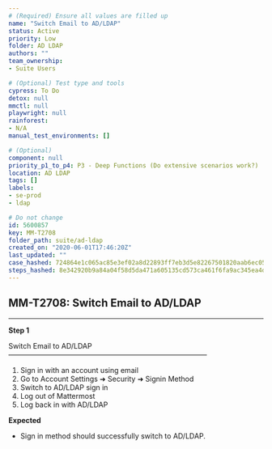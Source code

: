 ```yaml
---
# (Required) Ensure all values are filled up
name: "Switch Email to AD/LDAP"
status: Active
priority: Low
folder: AD LDAP
authors: ""
team_ownership: 
- Suite Users

# (Optional) Test type and tools
cypress: To Do
detox: null
mmctl: null
playwright: null
rainforest: 
- N/A
manual_test_environments: []

# (Optional)
component: null
priority_p1_to_p4: P3 - Deep Functions (Do extensive scenarios work?)
location: AD LDAP
tags: []
labels: 
- se-prod
- ldap

# Do not change
id: 5600857
key: MM-T2708
folder_path: suite/ad-ldap
created_on: "2020-06-01T17:46:20Z"
last_updated: ""
case_hashed: 724864e1c065ac85e3ef02a8d22893ff7eb3d5e82267501820aab6ec0586bee065d23e85c6b37e4a1bf855f6a27c8e6e
steps_hashed: 8e342920b9a84a04f58d5da471a605135cd573ca461f6fa9ac345ea4d67abec869f8b03a1aec6418e93b71a48ee5c994
---
```


## MM-T2708: Switch Email to AD/LDAP

---

**Step 1**

Switch Email to AD/LDAP\
————————————————————————————

1. Sign in with an account using email
2. Go to Account Settings ➜ Security ➜ Signin Method
3. Switch to AD/LDAP sign in
4. Log out of Mattermost
5. Log back in with AD/LDAP

**Expected**

- Sign in method should successfully switch to AD/LDAP.
